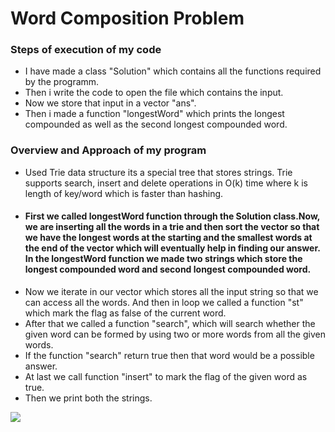 # Word Composition Problem
### Steps of execution of my code
- I have made a class "Solution" which contains all the functions required by the programm. 
- Then i write the code to open the file which contains the input.
- Now we store that input in a vector "ans".
- Then i made a function "longestWord" which prints the longest compounded as well as the second longest compounded word.

### Overview and Approach of my program
- Used Trie data structure its a special tree that stores strings. Trie supports search, insert and delete operations in O(k) time where k is length of key/word which is faster than hashing.
- #### First we called longestWord function through the Solution class.Now, we are inserting all the words in a trie and then sort the vector so that we have the longest words at the starting and the smallest words at the end of the vector which will eventually help in finding our answer. In the longestWord function we made two strings which store the longest compounded word and second longest compounded word.
- Now we iterate in our vector which stores all the input string so that we can access all the words. And then in loop we called a function "st" which mark the flag as false of the current word.
- After that we called a function "search", which will search whether the given word can be formed by using two or more words from all the given words.
- If the function "search" return true then that word would be a possible answer.
- At last we call function "insert" to mark the flag of the given word as true. 
- Then we print both the strings.

![](https://img.shields.io/badge/Word%20Composition-Problem-red)